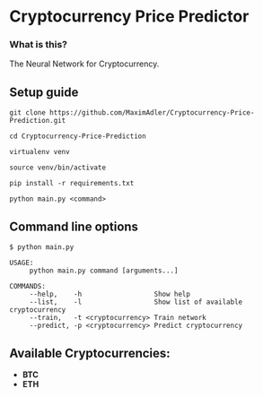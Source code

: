 # **Cryptocurrency Price Predictor**

### What is this?
The Neural Network for Cryptocurrency.

## Setup guide
```shell
git clone https://github.com/MaximAdler/Cryptocurrency-Price-Prediction.git

cd Cryptocurrency-Price-Prediction

virtualenv venv

source venv/bin/activate

pip install -r requirements.txt

python main.py <command>
```

## Command line options
```shell
$ python main.py

USAGE:
     python main.py command [arguments...]

COMMANDS:
     --help,    -h                  Show help
     --list,    -l                  Show list of available cryptocurrency
     --train,   -t <cryptocurrency> Train network
     --predict, -p <cryptocurrency> Predict cryptocurrency
```
## Available Cryptocurrencies:
- **BTC**
- **ETH**
